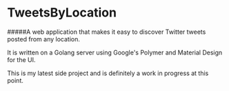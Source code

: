 # TweetsByLocation
#####A web application that makes it easy to discover Twitter tweets posted from any location.

It is written on a Golang server using Google's Polymer and Material Design for the UI.

This is my latest side project and is definitely a work in progress at this point.
